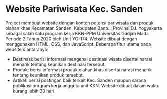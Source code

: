 # Website Pariwisata Kec. Sanden
Project membuat website dengan konten potensi pariwisata dan produk olahan khas Kecamatan Sanden, Kabupaten Bantul, Provinsi D.I. Yogyakarta sebagai salah satu program kerja KKN-PPM Universitas Gadjah Mada Periode 2 Tahun 2020 oleh Unit YO-174. Website dibuat dengan menggunakan HTML, CSS, dan JavaScript. Beberapa fitur utama pada website diantaranya:
- Destinasi: berisi informasi mengenai destinasi wisata disertai narasi menarik tentang keunikan destinasi tersebut.
- Produk: berisi informasi produk olahan khas disertai narasi menarik tentang keunikan produk tersebut.
- Artikel: berisi postingan baik terkait Kec. Sanden maupun sarana publikasi program kerja anggota unit KKN.
Website dibuat dalam waktu kurang lebih 30 hari.
